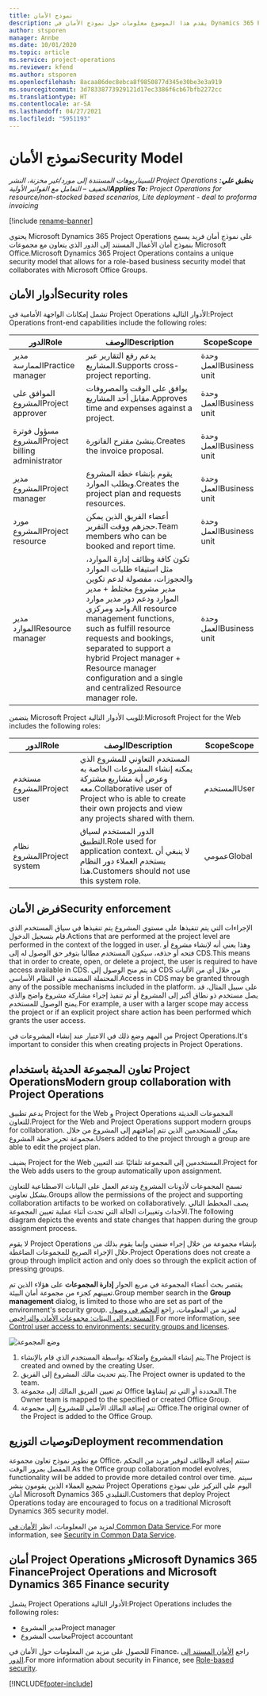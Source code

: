```yaml
---
title: نموذج الأمان
description: يقدم هذا الموضوع معلومات حول نموذج الأمان في Dynamics 365 Project Operations.
author: stsporen
manager: Annbe
ms.date: 10/01/2020
ms.topic: article
ms.service: project-operations
ms.reviewer: kfend
ms.author: stsporen
ms.openlocfilehash: 8acaa86dec8ebca8f9850877d345e30be3e3a919
ms.sourcegitcommit: 3d78338773929121d17ec3386f6cb67bfb2272cc
ms.translationtype: HT
ms.contentlocale: ar-SA
ms.lasthandoff: 04/27/2021
ms.locfileid: "5951193"
---
```

# <a name="security-model"></a><span data-ttu-id="11699-103">نموذج الأمان</span><span class="sxs-lookup"><span data-stu-id="11699-103">Security Model</span></span>

<span data-ttu-id="11699-104">_**ينطبق علي:** ‏‫Project Operations للسيناريوهات المستندة إلى مورد/غير مخزنة‬، ‏‫النشر الخفيف – التعامل مع الفواتير الأولية‬_</span><span class="sxs-lookup"><span data-stu-id="11699-104">_**Applies To:** Project Operations for resource/non-stocked based scenarios, Lite deployment - deal to proforma invoicing_</span></span>

[!include [rename-banner](~/includes/cc-data-platform-banner.md)]

<span data-ttu-id="11699-105">يحتوي Microsoft Dynamics 365 Project Operations على نموذج أمان فريد يسمح بنموذج أمان الأعمال المستند إلى الدور الذي يتعاون مع مجموعات Microsoft Office.</span><span class="sxs-lookup"><span data-stu-id="11699-105">Microsoft Dynamics 365 Project Operations contains a unique security model that allows for a role-based business security model that collaborates with Microsoft Office Groups.</span></span> 


## <a name="security-roles"></a><span data-ttu-id="11699-106">أدوار الأمان</span><span class="sxs-lookup"><span data-stu-id="11699-106">Security roles</span></span>
<span data-ttu-id="11699-107">تشمل إمكانات الواجهة الأمامية في Project Operations الأدوار التالية:</span><span class="sxs-lookup"><span data-stu-id="11699-107">Project Operations front-end capabilities include the following roles:</span></span>

| <span data-ttu-id="11699-108">الدور</span><span class="sxs-lookup"><span data-stu-id="11699-108">Role</span></span>                          | <span data-ttu-id="11699-109">‏‏الوصف</span><span class="sxs-lookup"><span data-stu-id="11699-109">Description</span></span>                                                                                                                                                                 | <span data-ttu-id="11699-110">Scope</span><span class="sxs-lookup"><span data-stu-id="11699-110">Scope</span></span> |
|-------------------------------|-----------------------------------------------------------------------------------------------------------------------------------------------------------------------------|------|
| <span data-ttu-id="11699-111">مدير الممارسة</span><span class="sxs-lookup"><span data-stu-id="11699-111">Practice manager</span></span>              | <span data-ttu-id="11699-112">يدعم رفع التقارير عبر المشاريع.</span><span class="sxs-lookup"><span data-stu-id="11699-112">Supports cross-project reporting.</span></span>                                                                                                            | <span data-ttu-id="11699-113">وحدة العمل</span><span class="sxs-lookup"><span data-stu-id="11699-113">Business unit</span></span>              |
| <span data-ttu-id="11699-114">الموافق على المشروع</span><span class="sxs-lookup"><span data-stu-id="11699-114">Project approver</span></span>              | <span data-ttu-id="11699-115">يوافق على الوقت والمصروفات مقابل أحد المشاريع.</span><span class="sxs-lookup"><span data-stu-id="11699-115">Approves time and expenses against a project.</span></span>                                                                                                                              | <span data-ttu-id="11699-116">وحدة العمل</span><span class="sxs-lookup"><span data-stu-id="11699-116">Business unit</span></span> |
| <span data-ttu-id="11699-117">مسؤول فوترة المشروع</span><span class="sxs-lookup"><span data-stu-id="11699-117">Project billing administrator</span></span> | <span data-ttu-id="11699-118">ينشئ مقترح الفاتورة.</span><span class="sxs-lookup"><span data-stu-id="11699-118">Creates the invoice proposal.</span></span>                                                                                                                                                 | <span data-ttu-id="11699-119">وحدة العمل</span><span class="sxs-lookup"><span data-stu-id="11699-119">Business unit</span></span> |
| <span data-ttu-id="11699-120">مدير المشروع</span><span class="sxs-lookup"><span data-stu-id="11699-120">Project manager</span></span>               | <span data-ttu-id="11699-121">يقوم بإنشاء خطة المشروع ويطلب الموارد.</span><span class="sxs-lookup"><span data-stu-id="11699-121">Creates the project plan and requests resources.</span></span>                                                                                                                              | <span data-ttu-id="11699-122">وحدة العمل</span><span class="sxs-lookup"><span data-stu-id="11699-122">Business unit</span></span> |
| <span data-ttu-id="11699-123">مورد المشروع</span><span class="sxs-lookup"><span data-stu-id="11699-123">Project resource</span></span>              | <span data-ttu-id="11699-124">أعضاء الفريق الذين يمكن حجزهم ووقت التقرير.</span><span class="sxs-lookup"><span data-stu-id="11699-124">Team members who can be booked and report time.</span></span>                                                                                                          | <span data-ttu-id="11699-125">وحدة العمل</span><span class="sxs-lookup"><span data-stu-id="11699-125">Business unit</span></span>|
| <span data-ttu-id="11699-126">مدير الموارد</span><span class="sxs-lookup"><span data-stu-id="11699-126">Resource manager</span></span>              | <span data-ttu-id="11699-127">تكون كافة وظائف إدارة الموارد، مثل استيفاء طلبات الموارد والحجوزات، مفصولة لدعم تكوين مدير مشروع مختلط + مدير الموارد ودعم دور مدير موارد واحد ومركزي.</span><span class="sxs-lookup"><span data-stu-id="11699-127">All resource management functions, such as fulfill resource requests and bookings, separated to support a hybrid Project manager + Resource manager configuration and a single and centralized Resource manager role.</span></span> | <span data-ttu-id="11699-128">وحدة العمل</span><span class="sxs-lookup"><span data-stu-id="11699-128">Business unit</span></span> |


<span data-ttu-id="11699-129">يتضمن Microsoft Project للويب الأدوار التالية:</span><span class="sxs-lookup"><span data-stu-id="11699-129">Microsoft Project for the Web includes the following roles:</span></span>

| <span data-ttu-id="11699-130">الدور</span><span class="sxs-lookup"><span data-stu-id="11699-130">Role</span></span>           | <span data-ttu-id="11699-131">‏‏الوصف</span><span class="sxs-lookup"><span data-stu-id="11699-131">Description</span></span>                                                                                                        | <span data-ttu-id="11699-132">Scope</span><span class="sxs-lookup"><span data-stu-id="11699-132">Scope</span></span>  |
|----------------|--------------------------------------------------------------------------------------------------------------------|--------|
| <span data-ttu-id="11699-133">مستخدم المشروع</span><span class="sxs-lookup"><span data-stu-id="11699-133">Project user</span></span>   | <span data-ttu-id="11699-134">المستخدم التعاوني للمشروع الذي يمكنه إنشاء المشروعات الخاصة به وعرض أية مشاريع مشتركة معه.</span><span class="sxs-lookup"><span data-stu-id="11699-134">Collaborative user of Project   who is able to create their own projects and view any projects shared with   them.</span></span> | <span data-ttu-id="11699-135">المستخدم</span><span class="sxs-lookup"><span data-stu-id="11699-135">User</span></span>   |
| <span data-ttu-id="11699-136">نظام المشروع</span><span class="sxs-lookup"><span data-stu-id="11699-136">Project system</span></span> | <span data-ttu-id="11699-137">الدور المستخدم لسياق التطبيق.</span><span class="sxs-lookup"><span data-stu-id="11699-137">Role used for application   context.</span></span> <span data-ttu-id="11699-138">لا ينبغي أن يستخدم العملاء دور النظام هذا.</span><span class="sxs-lookup"><span data-stu-id="11699-138">Customers should not use this system role.</span></span>                                    | <span data-ttu-id="11699-139">عمومي</span><span class="sxs-lookup"><span data-stu-id="11699-139">Global</span></span> |

## <a name="security-enforcement"></a><span data-ttu-id="11699-140">فرض الأمان</span><span class="sxs-lookup"><span data-stu-id="11699-140">Security enforcement</span></span>
<span data-ttu-id="11699-141">الإجراءات التي يتم تنفيذها على مستوي المشروع يتم تنفيذها في سياق المستخدم الذي قام بتسجيل الدخول.</span><span class="sxs-lookup"><span data-stu-id="11699-141">Actions that are performed at the project level are performed in the context of the logged in user.</span></span> <span data-ttu-id="11699-142">وهذا يعني أنه لإنشاء مشروع أو فتحه أو حذفه، سيكون المستخدم مطالبا بتوفر حق الوصول له إلى CDS.</span><span class="sxs-lookup"><span data-stu-id="11699-142">This means that in order to create, open, or delete a project, the user is required to have access available in CDS.</span></span> <span data-ttu-id="11699-143">قد يتم منح الوصول إلى CDS من خلال أي من الأليات المحتملة المضمنة في النظام الأساسي.</span><span class="sxs-lookup"><span data-stu-id="11699-143">Access in CDS may be granted through any of the possible mechanisms included in the platform.</span></span> <span data-ttu-id="11699-144">على سبيل المثال، قد يصل مستخدم ذو نطاق أكبر إلى المشروع أو تم تنفيذ إجراء مشاركة مشروع واضح والذي يمنح الوصول للمستخدم.</span><span class="sxs-lookup"><span data-stu-id="11699-144">For example, a user with a larger scope may access the project or if an explicit project share action has been performed which grants the user access.</span></span>

<span data-ttu-id="11699-145">من المهم وضع ذلك في الاعتبار عند إنشاء المشروعات في Project Operations.</span><span class="sxs-lookup"><span data-stu-id="11699-145">It's important to consider this when creating projects in Project Operations.</span></span>

## <a name="modern-group-collaboration-with-project-operations"></a><span data-ttu-id="11699-146">تعاون المجموعة الحديثة باستخدام Project Operations</span><span class="sxs-lookup"><span data-stu-id="11699-146">Modern group collaboration with Project Operations</span></span>
<span data-ttu-id="11699-147">يدعم تطبيق Project for the Web و Project Operations المجموعات الحديثة للتعاون.</span><span class="sxs-lookup"><span data-stu-id="11699-147">Project for the Web and Project Operations support modern groups for collaboration.</span></span> <span data-ttu-id="11699-148">يمكن للمستخدمين الذين تتم إضافتهم إلى المشروع من خلال مجموعة تحرير خطة المشروع.</span><span class="sxs-lookup"><span data-stu-id="11699-148">Users added to the project through a group are able to edit the project plan.</span></span>

<span data-ttu-id="11699-149">يضيف Project for the Web المستخدمين إلى المجموعة تلقائيًا عند التعيين.</span><span class="sxs-lookup"><span data-stu-id="11699-149">Project for the Web adds users to the group automatically upon assignment.</span></span>

<span data-ttu-id="11699-150">تسمح المجموعات لأذونات المشروع وتدعم العمل على البيانات الاصطناعية للتعاون بشكل تعاوني.</span><span class="sxs-lookup"><span data-stu-id="11699-150">Groups allow the permissions of the project and supporting collaboration artifacts to be worked on collaboratively.</span></span> <span data-ttu-id="11699-151">يصف المخطط التالي الأحداث وتغييرات الحالة التي تحدث أثناء عملية تعيين المجموعة.</span><span class="sxs-lookup"><span data-stu-id="11699-151">The following diagram depicts the events and state changes that happen during the group assignment process.</span></span>

<span data-ttu-id="11699-152">لا يقوم Project Operations بإنشاء مجموعة من خلال إجراء ضمني وإنما يقوم بذلك من خلال الإجراء الصريح للمجموعات الضاغطة.</span><span class="sxs-lookup"><span data-stu-id="11699-152">Project Operations does not create a group through implicit action and only does so through the explicit action of pressing groups.</span></span>

<span data-ttu-id="11699-153">يقتصر بحث أعضاء المجموعة في مربع الحوار **إدارة المجموعات** على هؤلاء الذين تم تعيينهم كجزء من مجموعة أمان البيئة.</span><span class="sxs-lookup"><span data-stu-id="11699-153">Group member search in the **Group management** dialog, is limited to those who are set as part of the environment's security group.</span></span> <span data-ttu-id="11699-154">لمزيد من المعلومات، راجع [التحكم في وصول المستخدم إلى البيئات: مجموعات الأمان والتراخيص](/power-platform/admin/control-user-access).</span><span class="sxs-lookup"><span data-stu-id="11699-154">For more information, see [Control user access to environments: security groups and licenses](/power-platform/admin/control-user-access).</span></span>

![وضع المجموعة](./media/groupsmode.png)

1. <span data-ttu-id="11699-156">يتم إنشاء المشروع وامتلاكه بواسطة المستخدم الذي قام بالإنشاء.</span><span class="sxs-lookup"><span data-stu-id="11699-156">The Project is created and owned by the creating User.</span></span>
2. <span data-ttu-id="11699-157">يتم تحديث مالك المشروع إلى الفريق.</span><span class="sxs-lookup"><span data-stu-id="11699-157">The Project owner is updated to the team.</span></span>
3. <span data-ttu-id="11699-158">تم تعيين الفريق المالك إلى مجموعة Office المحددة أو التي تم إنشاؤها.</span><span class="sxs-lookup"><span data-stu-id="11699-158">The Owner team is mapped to the specified or created Office Group.</span></span>
4. <span data-ttu-id="11699-159">تتم إضافة المالك الأصلي للمشروع إلى مجموعة Office.</span><span class="sxs-lookup"><span data-stu-id="11699-159">The original owner of the Project is added to the Office Group.</span></span>

## <a name="deployment-recommendation"></a><span data-ttu-id="11699-160">توصيات التوزيع</span><span class="sxs-lookup"><span data-stu-id="11699-160">Deployment recommendation</span></span>
<span data-ttu-id="11699-161">مع تطوير نموذج تعاون مجموعة Office، ستتم إضافة الوظائف لتوفير مزيد من التحكم المفصل بمرور الوقت.</span><span class="sxs-lookup"><span data-stu-id="11699-161">As the Office group collaboration model evolves, functionality will be added to provide more detailed control over time.</span></span> <span data-ttu-id="11699-162">سيتم تشجيع العملاء الذين يقومون بنشر Project Operations اليوم على التركيز على نموذج أمان Microsoft Dynamics 365 التقليدي.</span><span class="sxs-lookup"><span data-stu-id="11699-162">Customers that deploy Project Operations today are encouraged to focus on a traditional Microsoft Dynamics 365 security model.</span></span>

<span data-ttu-id="11699-163">لمزيد من المعلومات، انظر [الأمان في Common Data Service](/power-platform/admin/wp-security).</span><span class="sxs-lookup"><span data-stu-id="11699-163">For more information, see [Security in Common Data Service](/power-platform/admin/wp-security).</span></span>

## <a name="project-operations-and-microsoft-dynamics-365-finance-security"></a><span data-ttu-id="11699-164">أمان Project Operations وMicrosoft Dynamics 365 Finance</span><span class="sxs-lookup"><span data-stu-id="11699-164">Project Operations and Microsoft Dynamics 365 Finance security</span></span>
<span data-ttu-id="11699-165">يشمل Project Operations الأدوار التالية:</span><span class="sxs-lookup"><span data-stu-id="11699-165">Project Operations includes the following roles:</span></span>

- <span data-ttu-id="11699-166">مدير المشروع</span><span class="sxs-lookup"><span data-stu-id="11699-166">Project manager</span></span>
- <span data-ttu-id="11699-167">محاسب المشروع</span><span class="sxs-lookup"><span data-stu-id="11699-167">Project accountant</span></span>

<span data-ttu-id="11699-168">للحصول على مزيد من المعلومات حول الأمان في Finance، راجع [الأمان المستند إلى الدور](/dynamics365/fin-ops-core/dev-itpro/sysadmin/role-based-security).</span><span class="sxs-lookup"><span data-stu-id="11699-168">For more information about security in Finance, see [Role-based security](/dynamics365/fin-ops-core/dev-itpro/sysadmin/role-based-security).</span></span>




[!INCLUDE[footer-include](../includes/footer-banner.md)]